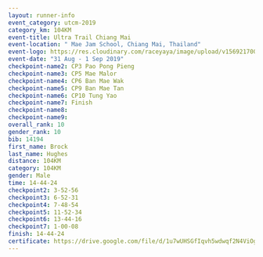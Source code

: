 ```yaml
---
layout: runner-info 
event_category: utcm-2019 
category_km: 104KM 
event-title: Ultra Trail Chiang Mai 
event-location: " Mae Jam School, Chiang Mai, Thailand" 
event-logo: https://res.cloudinary.com/raceyaya/image/upload/v1569217001/logo/ultra-trail-chiangmai_ay7efp.jpg 
event-date: "31 Aug - 1 Sep 2019" 
checkpoint-name2: CP3 Pao Pong Pieng 
checkpoint-name3: CP5 Mae Malor 
checkpoint-name4: CP6 Ban Mae Wak  
checkpoint-name5: CP9 Ban Mae Tan 
checkpoint-name6: CP10 Tung Yao 
checkpoint-name7: Finish 
checkpoint-name8: 
checkpoint-name9: 
overall_rank: 10
gender_rank: 10
bib: 14194
first_name: Brock
last_name: Hughes
distance: 104KM
category: 104KM
gender: Male
time: 14-44-24
checkpoint2: 3-52-56
checkpoint3: 6-52-31
checkpoint4: 7-48-54
checkpoint5: 11-52-34
checkpoint6: 13-44-16
checkpoint7: 1-00-08
finish: 14-44-24
certificate: https://drive.google.com/file/d/1u7wUHSGfIqvh5wdwqf2N4ViOgHqBQM7W/view?usp=sharing
---
```

